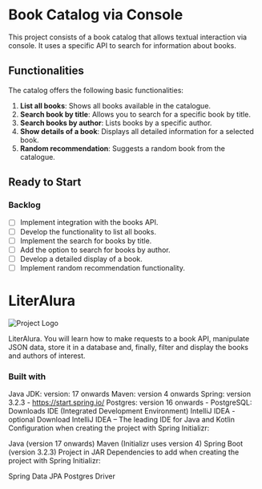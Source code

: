 # Book Catalog via Console

This project consists of a book catalog that allows textual interaction via console. It uses a specific API to search for information about books.

## Functionalities

The catalog offers the following basic functionalities:

1. **List all books**: Shows all books available in the catalogue.
2. **Search book by title**: Allows you to search for a specific book by title.
3. **Search books by author**: Lists books by a specific author.
4. **Show details of a book**: Displays all detailed information for a selected book.
5. **Random recommendation**: Suggests a random book from the catalogue.

## Ready to Start

### Backlog

- [ ] Implement integration with the books API.
- [ ] Develop the functionality to list all books.
- [ ] Implement the search for books by title.
- [ ] Add the option to search for books by author.
- [ ] Develop a detailed display of a book.
- [ ] Implement random recommendation functionality.

# LiterAlura

![Project Logo](link_para_logo_se_houver)

LiterAlura. You will learn how to make requests to a book API, manipulate JSON data, store it in a database and, finally, filter and display the books and authors of interest.

### Built with

Java JDK: version: 17 onwards
Maven: version 4 onwards
Spring: version 3.2.3 - https://start.spring.io/
Postgres: version 16 onwards - PostgreSQL: Downloads
IDE (Integrated Development Environment) IntelliJ IDEA - optional
Download IntelliJ IDEA – The leading IDE for Java and Kotlin
Configuration when creating the project with Spring Initializr:

Java (version 17 onwards)
Maven (Initializr uses version 4)
Spring Boot (version 3.2.3)
Project in JAR
Dependencies to add when creating the project with Spring Initializr:

Spring Data JPA
Postgres Driver

